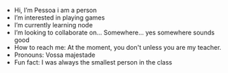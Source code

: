 -  Hi, I’m Pessoa i am a person
-  I’m interested in playing games
-  I’m currently learning node
-  I’m looking to collaborate on... Somewhere... yes somewhere sounds good
-  How to reach me: At the moment, you don't unless you are my teacher.
-  Pronouns: Vossa majestade
-  Fun fact: I was always the smallest person in the class

<!---
CatPessoa/CatPessoa is a ✨ special ✨ repository because its `README.md` (this file) appears on your GitHub profile.
You can click the Preview link to take a look at your changes.
--->
